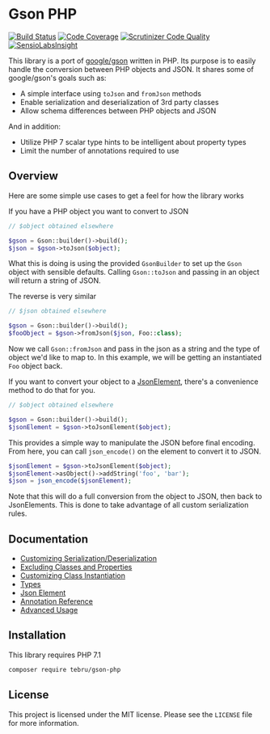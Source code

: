 Gson PHP
========

[![Build Status](https://travis-ci.org/tebru/gson-php.svg?branch=master)](https://travis-ci.org/tebru/gson-php)
[![Code Coverage](https://scrutinizer-ci.com/g/tebru/gson-php/badges/coverage.png?b=master)](https://scrutinizer-ci.com/g/tebru/gson-php/?branch=master)
[![Scrutinizer Code Quality](https://scrutinizer-ci.com/g/tebru/gson-php/badges/quality-score.png?b=master)](https://scrutinizer-ci.com/g/tebru/gson-php/?branch=master)
[![SensioLabsInsight](https://insight.sensiolabs.com/projects/ac79dde0-1a2f-42ca-b4b6-3ff513bcf0b5/mini.png)](https://insight.sensiolabs.com/projects/ac79dde0-1a2f-42ca-b4b6-3ff513bcf0b5)

This library is a port of [google/gson](https://github.com/google/gson)
written in PHP.  Its purpose is to easily handle the conversion
between PHP objects and JSON.  It shares some of google/gson's goals
such as:

* A simple interface using `toJson` and `fromJson` methods
* Enable serialization and deserialization of 3rd party classes
* Allow schema differences between PHP objects and JSON

And in addition:

* Utilize PHP 7 scalar type hints to be intelligent about property types
* Limit the number of annotations required to use

Overview
--------

Here are some simple use cases to get a feel for how the library works

If you have a PHP object you want to convert to JSON

```php
// $object obtained elsewhere

$gson = Gson::builder()->build();
$json = $gson->toJson($object);
```

What this is doing is using the provided `GsonBuilder` to set up the
`Gson` object with sensible defaults.  Calling `Gson::toJson` and
passing in an object will return a string of JSON.

The reverse is very similar

```php
// $json obtained elsewhere

$gson = Gson::builder()->build();
$fooObject = $gson->fromJson($json, Foo::class);
```

Now we call `Gson::fromJson` and pass in the json as a string and the type
of object we'd like to map to.  In this example, we will be getting
an instantiated `Foo` object back.

If you want to convert your object to a [JsonElement](docs/JsonElement.md),
there's a convenience method to do that for you.

```php
// $object obtained elsewhere

$gson = Gson::builder()->build();
$jsonElement = $gson->toJsonElement($object);
```

This provides a simple way to manipulate the JSON before final encoding.
From here, you can call `json_encode()` on the element to convert it to
JSON.

```php
$jsonElement = $gson->toJsonElement($object);
$jsonElement->asObject()->addString('foo', 'bar');
$json = json_encode($jsonElement);
```

Note that this will do a full conversion from the object to JSON, then
back to JsonElements.  This is done to take advantage of all custom
serialization rules.

Documentation
-------------

* [Customizing Serialization/Deserialization](docs/CustomSerializers.md)
* [Excluding Classes and Properties](docs/Exclusion.md)
* [Customizing Class Instantiation](docs/InstanceCreator.md)
* [Types](docs/Types.md)
* [Json Element](docs/JsonElement.md)
* [Annotation Reference](docs/Annotations.md)
* [Advanced Usage](docs/Advanced.md)


Installation
------------

This library requires PHP 7.1

```bash
composer require tebru/gson-php
```

License
-------

This project is licensed under the MIT license. Please see the `LICENSE` file for more information.
